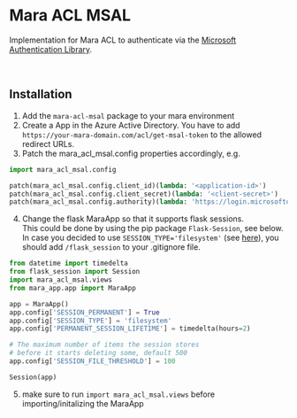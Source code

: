 # Mara ACL MSAL

Implementation for Mara ACL to authenticate via the [Microsoft Authentication Library](https://docs.microsoft.com/en-us/azure/active-directory/develop/msal-overview).

&nbsp;

## Installation

1. Add the `mara-acl-msal` package to your mara environment
2. Create a App in the Azure Active Directory. You have to add `https://your-mara-domain.com/acl/get-msal-token` to the allowed redirect URLs.
3. Patch the mara_acl_msal.config properties accordingly, e.g.
``` python 
import mara_acl_msal.config

patch(mara_acl_msal.config.client_id)(lambda: '<application-id>')
patch(mara_acl_msal.config.client_secret)(lambda: '<client-secret>')
patch(mara_acl_msal.config.authority)(lambda: 'https://login.microsoftonline.com/<tenant-id>')
```
4. Change the flask MaraApp so that it supports flask sessions.<br/>
This could be done by using the pip package `Flask-Session`, see below.<br/>
In case you decided to use `SESSION_TYPE='filesystem'` (see [here](https://flask-session.readthedocs.io/en/latest/#configuration)), you should add `/flask_session` to your .gitignore file.
``` python
from datetime import timedelta
from flask_session import Session
import mara_acl_msal.views
from mara_app.app import MaraApp

app = MaraApp()
app.config['SESSION_PERMANENT'] = True
app.config['SESSION_TYPE'] = 'filesystem'
app.config['PERMANENT_SESSION_LIFETIME'] = timedelta(hours=2)

# The maximum number of items the session stores 
# before it starts deleting some, default 500
app.config['SESSION_FILE_THRESHOLD'] = 100  

Session(app)
```
5. make sure to run `import mara_acl_msal.views` before importing/initalizing the MaraApp
